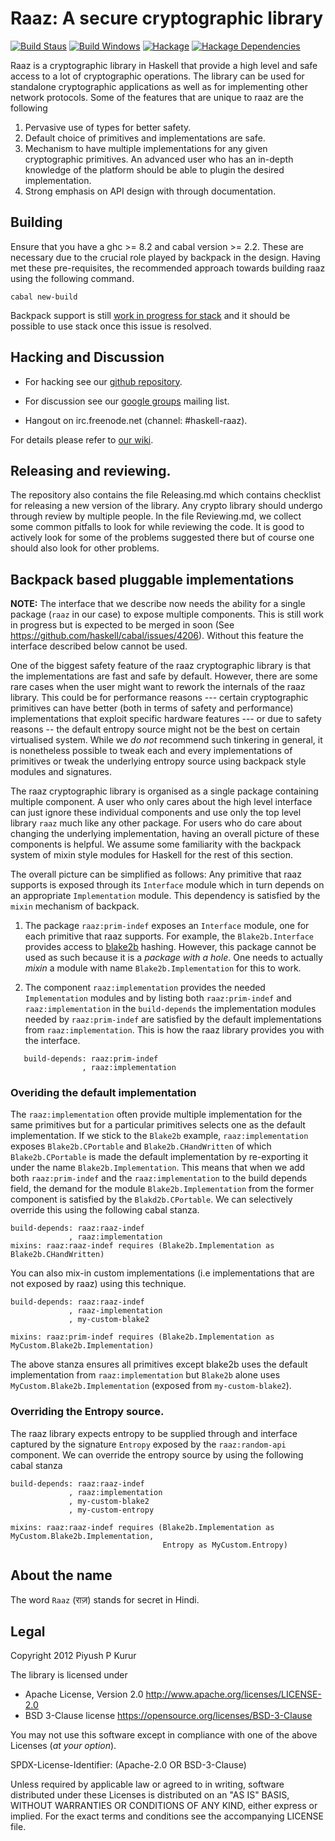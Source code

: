 Raaz: A secure cryptographic library
====================================

[![Build Staus][travis-status]][travis-raaz]
[![Build Windows][appveyor-status]][appveyor-raaz]
[![Hackage][hackage-badge]][hackage]
[![Hackage Dependencies][hackage-deps-badge]][hackage-deps]

Raaz is a cryptographic library in Haskell that provide a high level
and safe access to a lot of cryptographic operations. The library can
be used for standalone cryptographic applications as well as for
implementing other network protocols. Some of the features that are
unique to raaz are the following

1. Pervasive use of types for better safety.
2. Default choice of primitives and implementations are safe.
3. Mechanism to have multiple implementations for any given
   cryptographic primitives. An advanced user who has an in-depth
   knowledge of the platform should be able to plugin the desired
   implementation.
4. Strong emphasis on API design with through documentation.

Building
--------

Ensure that you have a ghc >= 8.2 and cabal version >= 2.2. These are
necessary due to the crucial role played by backpack in the design.
Having met these pre-requisites, the recommended approach towards
building raaz using the following command.

    cabal new-build

Backpack support is still [work in progress for stack][stack-backpack]
and it should be possible to use stack once this issue is resolved.

Hacking and Discussion
----------------------

* For hacking see our [github repository][repo].

* For discussion see our [google groups][emailgroups] mailing list.

* Hangout on irc.freenode.net (channel: #haskell-raaz).

For details please refer to [our wiki][wiki].

## Releasing and reviewing.

The repository also contains the file Releasing.md which contains
checklist for releasing a new version of the library. Any crypto
library should undergo through review by multiple people. In the file
Reviewing.md, we collect some common pitfalls to look for while
reviewing the code. It is good to actively look for some of the
problems suggested there but of course one should also look for other
problems.

Backpack based pluggable implementations
----------------------------------------

**NOTE:** The interface that we describe now needs the ability for a
single package (`raaz` in our case) to expose multiple
components. This is still work in progress but is expected to be
merged in soon (See
<https://github.com/haskell/cabal/issues/4206>). Without this feature
the interface described below cannot be used.

One of the biggest safety feature of the raaz cryptographic library is
that the implementations are fast and safe by default. However, there
are some rare cases when the user might want to rework the internals
of the raaz library. This could be for performance reasons --- certain
cryptographic primitives can have better (both in terms of safety and
performance) implementations that exploit specific hardware features
--- or due to safety reasons -- the default entropy source might not
be the best on certain virtualised system.  While we *do not*
recommend such tinkering in general, it is nonetheless possible to
tweak each and every implementations of primitives or tweak the
underlying entropy source using backpack style modules and signatures.

The raaz cryptographic library is organised as a single package
containing multiple component. A user who only cares about the high
level interface can just ignore these individual components and use
only the top level library `raaz` much like any other package. For
users who do care about changing the underlying implementation, having
an overall picture of these components is helpful. We assume some
familiarity with the backpack system of mixin style modules for
Haskell for the rest of this section.

The overall picture can be simplified as follows: Any primitive that
raaz supports is exposed through its `Interface` module which in turn
depends on an appropriate `Implementation` module. This dependency is
satisfied by the `mixin` mechanism of backpack.

1. The package `raaz:prim-indef` exposes an `Interface` module, one
   for each primitive that raaz supports. For example, the
   `Blake2b.Interface` provides access to [blake2b][blake2] hashing.
   However, this package cannot be used as such because it is a
   _package with a hole_. One needs to actually _mixin_ a module with
   name `Blake2b.Implementation` for this to work.

2. The component `raaz:implementation` provides the needed
   `Implementation` modules and by listing both `raaz:prim-indef` and
   `raaz:implementation` in the `build-depends` the implementation
   modules needed by `raaz:prim-indef` are satisfied by the default
   implementations from `raaz:implementation`. This is how the raaz
   library provides you with the interface.

```
   build-depends: raaz:prim-indef
                , raaz:implementation

```

### Overiding the default implementation

The `raaz:implementation` often provide multiple implementation for
the same primitives but for a particular primitives selects one as the
default implementation. If we stick to the `Blake2b` example,
`raaz:implementation` exposes `Blake2b.CPortable` and
`Blake2b.CHandWritten` of which `Blake2b.CPortable` is made the
default implementation by re-exporting it under the name
`Blake2b.Implementation`. This means that when we add both
`raaz:prim-indef` and the `raaz:implementation` to the build depends
field, the demand for the module `Blake2b.Implementation` from the
former component is satisfied by the `Blakd2b.CPortable`. We can
selectively override this using the following cabal stanza.



```
build-depends: raaz:raaz-indef
             , raaz:implementation
mixins: raaz:raaz-indef requires (Blake2b.Implementation as Blake2b.CHandWritten)
```

You can also mix-in custom implementations (i.e implementations that
are not exposed by raaz) using this technique.


```
build-depends: raaz:raaz-indef
             , raaz-implementation
             , my-custom-blake2

mixins: raaz:prim-indef requires (Blake2b.Implementation as MyCustom.Blake2b.Implementation)

```


The above stanza ensures all primitives except blake2b uses the
default implementation from `raaz:implementation` but `Blake2b` alone
uses `MyCustom.Blake2b.Implementation` (exposed from
`my-custom-blake2`).

### Overriding the Entropy source.


The raaz library expects entropy to be supplied through and interface
captured by the signature `Entropy` exposed by the `raaz:random-api`
component. We can override the entropy source by using the following
cabal stanza

```
build-depends: raaz:raaz-indef
             , raaz:implementation
             , my-custom-blake2
			 , my-custom-entropy

mixins: raaz:raaz-indef requires (Blake2b.Implementation as MyCustom.Blake2b.Implementation,
                                  Entropy as MyCustom.Entropy)

```


About the name
--------------

The word `Raaz` (&#x0930;&#x093E;&#x095B;) stands for secret in Hindi.


Legal
-----

Copyright 2012 Piyush P Kurur

The library is licensed under

* Apache License, Version 2.0
  <http://www.apache.org/licenses/LICENSE-2.0>
* BSD 3-Clause license
  <https://opensource.org/licenses/BSD-3-Clause>

You may not use this software except in compliance with one of the
above Licenses (*at your option*).

SPDX-License-Identifier: (Apache-2.0 OR  BSD-3-Clause)

Unless required by applicable law or agreed to in writing, software
distributed under these Licenses is distributed on an "AS IS" BASIS,
WITHOUT WARRANTIES OR CONDITIONS OF ANY KIND, either express or
implied. For the exact terms and conditions see the accompanying
LICENSE file.


[wiki]: <https://github.com/raaz-crypto/raaz/wiki> "Raaz Wiki"
[repo]: <https://github.com/raaz-crypto/raaz> "Raaz on github"
[blake2]: <https://blake2.net/> "Blake2 hash function"
[emailgroups]: <https://groups.google.com/forum/#!forum/hraaz> "Raaz on Google groups"
[waffle-raaz]:   <https://waffle.io/raaz-crypto/raaz>
[waffle-inprogress]: <https://badge.waffle.io/raaz-crypto/raaz.svg?label=waffle%3Ain%20progress&title=In%20Progress>
[travis-status]: <https://secure.travis-ci.org/raaz-crypto/raaz.png> "Build status"
[travis-raaz]: <https://travis-ci.org/raaz-crypto/raaz>
[stackage-lts-raaz]: <https://www.stackage.org/lts/package/raaz>
[stackage-nightly-raaz]: <https://www.stackage.org/nightly/package/raaz>

[stackage-lts-raaz-badge]: <https://www.stackage.org/package/raaz/badge/lts>
[stackage-nightly-raaz-badge]: <https://www.stackage.org/package/raaz/badge/nightly>

[hackage]:       <https://hackage.haskell.org/package/raaz>
[hackage-badge]: <https://img.shields.io/hackage/v/raaz.svg>
[hackage-deps-badge]: <https://img.shields.io/hackage-deps/v/raaz.svg>
[hackage-deps]: <https://packdeps.haskellers.com/feed?needle=raaz>
[appveyor-status]: <https://ci.appveyor.com/api/projects/status/github/raaz-crypto/raaz?branch=master&svg=true>
[appveyor-raaz]: <https://ci.appveyor.com/project/raaz-crypto/raaz>
[stack-backpack]: <https://github.com/commercialhaskell/stack/issues/2540>

